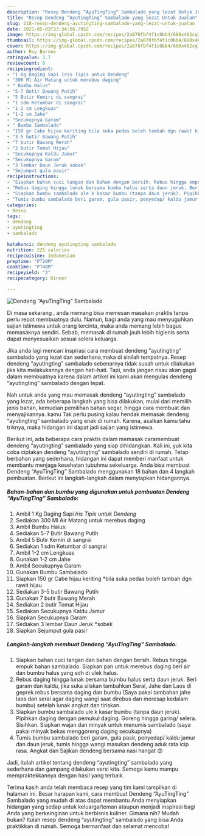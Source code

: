 ```yaml
---
description: "Resep Dendeng “AyuTingTing” Sambalado yang lezat Untuk Jualan"
title: "Resep Dendeng “AyuTingTing” Sambalado yang lezat Untuk Jualan"
slug: 218-resep-dendeng-ayutingting-sambalado-yang-lezat-untuk-jualan
date: 2021-05-03T23:34:58.795Z
image: https://img-global.cpcdn.com/recipes/2a870fbf4f1c0bb4/680x482cq70/dendeng-ayutingting-sambalado-foto-resep-utama.jpg
thumbnail: https://img-global.cpcdn.com/recipes/2a870fbf4f1c0bb4/680x482cq70/dendeng-ayutingting-sambalado-foto-resep-utama.jpg
cover: https://img-global.cpcdn.com/recipes/2a870fbf4f1c0bb4/680x482cq70/dendeng-ayutingting-sambalado-foto-resep-utama.jpg
author: Roy Barnes
ratingvalue: 3.7
reviewcount: 6
recipeingredient:
- "1 Kg Daging Sapi Iris Tipis untuk Dendeng"
- "300 Ml Air Matang untuk merebus daging"
- " Bumbu Halus"
- "5-7 Butir Bawang Putih"
- "5 Butir Kemiri di sangrai"
- "1 sdm Ketumbar di sangrai"
- "1-2 cm Lengkuas"
- "1-2 cm Jahe"
- "Secukupnya Garam"
- " Bumbu Sambalado"
- "150 gr Cabe hijau keriting bila suka pedas boleh tambah dgn rawit hijau"
- "3-5 butir Bawang Putih"
- "7 butir Bawang Merah"
- "2 butir Tomat Hijau"
- "Secukupnya Kaldu Jamur"
- "Secukupnya Garam"
- "3 lembar Daun Jeruk sobek"
- "Sejumput gula pasir"
recipeinstructions:
- "Siapkan bahan cuci tangan dan bahan dengan bersih. Rebus hingga empuk bahan sambalado. Siapkan pan untuk merebus daging beri air dan bumbu halus yang sdh di ulek halus."
- "Rebus daging hingga lunak bersama bumbu halus serta daun jeruk. Beri garam dan kaldu, jika suka silakan tambahkan Serai, Jahe dan Laos di geprek rebus bersama daging dan bumbu (Saya pakai tambahan jahe laos dan serai agar daging wangi saat direbus dan meresap kedalam bumbu) setelah lunak angkat dan tiriskan."
- "Siapkan bumbu sambalado ule k kasar bumbu (tanpa daun jeruk). Pipihkan daging dengan pemukul daging. Goreng hingga garing/ selera. Sisihkan. Siapkan wajan dan minyak untuk menumis sambalado (saya pakai minyak bekas menggoreng daging secukupnya)"
- "Tumis bumbu sambalado beri garam, gula pasir, penyedap/ kaldu jamur dan daun jeruk, tumis hingga wangi masukan dendeng aduk rata icip rasa. Angkat dan Sajikan dendeng bersama nasi hangat 😍"
categories:
- Resep
tags:
- dendeng
- ayutingting
- sambalado

katakunci: dendeng ayutingting sambalado 
nutrition: 225 calories
recipecuisine: Indonesian
preptime: "PT20M"
cooktime: "PT48M"
recipeyield: "3"
recipecategory: Dinner

---
```



![Dendeng “AyuTingTing” Sambalado](https://img-global.cpcdn.com/recipes/2a870fbf4f1c0bb4/680x482cq70/dendeng-ayutingting-sambalado-foto-resep-utama.jpg)

Di masa  sekarang , anda memang bisa memesan masakan praktis tanpa perlu repot membuatnya dulu. Namun, bagi anda yang mau menyuguhkan sajian istimewa untuk orang tercinta, maka anda memang lebih bagus memasaknya sendiri. Sebab, memasak di rumah jauh lebih higienis serta dapat menyesuaikan sesuai selera keluarga.

Jika anda lagi mencari inspirasi cara membuat dendeng “ayutingting” sambalado yang lezat dan sederhana,maka di sinilah tempatnya. Resep dendeng “ayutingting” sambalado  sebenarnya tidak susah untuk dilakukan jika kita melakukannya dengan hati-hati. Tapi, anda jangan risau akan gagal dalam membuatnya 
karena dalam artikel ini kami akan mengulas dendeng “ayutingting” sambalado dengan tepat.  



Nah untuk anda yang mau memasak dendeng “ayutingting” sambalado yang lezat, ada beberapa langkah yang bisa dilakukan, mulai dari memilih jenis bahan, kemudian pemilihan bahan segar, hingga cara membuat dan menyajikannya. kamu Tak perlu pusing kalau hendak memasak dendeng “ayutingting” sambalado yang enak di rumah. Karena, asalkan kamu  tahu triknya, maka hidangan ini dapat jadi sajian yang istimewa.

Berikut ini, ada beberapa cara praktis  dalam memasak caramembuat dendeng “ayutingting” sambalado yang siap dihidangkan. Kali ini, yuk kita coba ciptakan dendeng “ayutingting” sambalado sendiri di rumah. Tetap berbahan yang sederhana, hidangan ini dapat memberi manfaat untuk membantu menjaga kesehatan tubuhmu sekeluarga. Anda bisa membuat Dendeng “AyuTingTing” Sambalado menggunakan 18 bahan dan 4 langkah pembuatan. Berikut ini langkah-langkah dalam menyiapkan hidangannya.

<!--inarticleads1-->

##### Bahan-bahan dan bumbu yang digunakan untuk pembuatan Dendeng “AyuTingTing” Sambalado:

1. Ambil 1 Kg Daging Sapi *Iris Tipis untuk Dendeng*
1. Sediakan 300 Ml Air Matang untuk merebus daging
1. Ambil  Bumbu Halus:
1. Sediakan 5-7 Butir Bawang Putih
1. Ambil 5 Butir Kemiri di sangrai
1. Sediakan 1 sdm Ketumbar di sangrai
1. Ambil 1-2 cm Lengkuas
1. Gunakan 1-2 cm Jahe
1. Ambil Secukupnya Garam
1. Gunakan  Bumbu Sambalado:
1. Siapkan 150 gr Cabe hijau keriting *bila suka pedas boleh tambah dgn rawit hijau
1. Sediakan 3-5 butir Bawang Putih
1. Gunakan 7 butir Bawang Merah
1. Sediakan 2 butir Tomat Hijau
1. Sediakan Secukupnya Kaldu Jamur
1. Siapkan Secukupnya Garam
1. Sediakan 3 lembar Daun Jeruk *sobek
1. Siapkan Sejumput gula pasir




<!--inarticleads2-->

##### Langkah-langkah membuat Dendeng “AyuTingTing” Sambalado:

1. Siapkan bahan cuci tangan dan bahan dengan bersih. Rebus hingga empuk bahan sambalado. Siapkan pan untuk merebus daging beri air dan bumbu halus yang sdh di ulek halus.
1. Rebus daging hingga lunak bersama bumbu halus serta daun jeruk. Beri garam dan kaldu, jika suka silakan tambahkan Serai, Jahe dan Laos di geprek rebus bersama daging dan bumbu (Saya pakai tambahan jahe laos dan serai agar daging wangi saat direbus dan meresap kedalam bumbu) setelah lunak angkat dan tiriskan.
1. Siapkan bumbu sambalado ule k kasar bumbu (tanpa daun jeruk). Pipihkan daging dengan pemukul daging. Goreng hingga garing/ selera. Sisihkan. Siapkan wajan dan minyak untuk menumis sambalado (saya pakai minyak bekas menggoreng daging secukupnya)
1. Tumis bumbu sambalado beri garam, gula pasir, penyedap/ kaldu jamur dan daun jeruk, tumis hingga wangi masukan dendeng aduk rata icip rasa. Angkat dan Sajikan dendeng bersama nasi hangat 😍




Jadi, itulah artikel tentang  dendeng “ayutingting” sambalado  yang sederhana dan gampang dilakukan versi kita. Semoga kamu mampu mempraktekkannya dengan hasil yang terbaik. 

Terima kasih anda telah membaca resep yang tim kami tampilkan di halaman ini. Besar harapan kami, cara membuat  Dendeng “AyuTingTing” Sambalado yang mudah di atas dapat membantu Anda menyiapkan hidangan yang sedap untuk keluarga/teman ataupun menjadi inspirasi bagi Anda yang berkeinginan untuk berbisnis kuliner. Gimana nih? Mudah bukan? Itulah resep dendeng “ayutingting” sambalado yang bisa Anda praktikkan di rumah. Semoga bermanfaat dan selamat mencoba!

